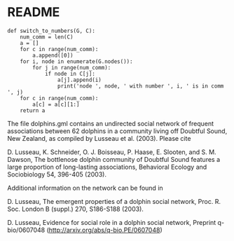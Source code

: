 # README

    def switch_to_numbers(G, C):
        num_comm = len(C)
        a = []
        for c in range(num_comm):
            a.append([0])
        for i, node in enumerate(G.nodes()):
            for j in range(num_comm):
                if node in C[j]:
                    a[j].append(i)
                    print('node ', node, ' with number ', i, ' is in comm ', j)
        for c in range(num_comm):
            a[c] = a[c][1:]
        return a


The file dolphins.gml contains an undirected social network of frequent
associations between 62 dolphins in a community living off Doubtful Sound,
New Zealand, as compiled by Lusseau et al. (2003).  Please cite

  D. Lusseau, K. Schneider, O. J. Boisseau, P. Haase, E. Slooten, and
  S. M. Dawson, The bottlenose dolphin community of Doubtful Sound features
  a large proportion of long-lasting associations, Behavioral Ecology and
  Sociobiology 54, 396-405 (2003).

Additional information on the network can be found in

  D. Lusseau, The emergent properties of a dolphin social network,
  Proc. R. Soc. London B (suppl.) 270, S186-S188 (2003).

  D. Lusseau, Evidence for social role in a dolphin social network,
  Preprint q-bio/0607048 (http://arxiv.org/abs/q-bio.PE/0607048)

